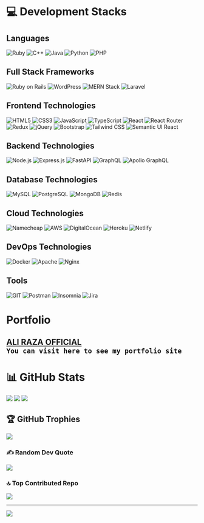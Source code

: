 
# 💻 Development Stacks

## Languages

![Ruby](https://img.shields.io/badge/Ruby-%23CC342D.svg?style=for-the-badge&logo=ruby&logoColor=white) 
![C++](https://img.shields.io/badge/C++-%2300599C.svg?style=for-the-badge&logo=c%2B%2B&logoColor=white) 
![Java](https://img.shields.io/badge/Java-%23ED8B00.svg?style=for-the-badge&logo=java&logoColor=white) 
![Python](https://img.shields.io/badge/Python-3670A0?style=for-the-badge&logo=python&logoColor=ffdd54) 
![PHP](https://img.shields.io/badge/PHP-%23777BB4.svg?style=for-the-badge&logo=php&logoColor=white) 

## Full Stack Frameworks

![Ruby on Rails](https://img.shields.io/badge/Ruby_on_Rails-%23CC0000.svg?style=for-the-badge&logo=ruby-on-rails&logoColor=white) 
![WordPress](https://img.shields.io/badge/WordPress-%2321759B.svg?style=for-the-badge&logo=wordpress&logoColor=white) 
![MERN Stack](https://img.shields.io/badge/MERN_Stack-61DAFB?style=for-the-badge&logo=react&logoColor=white) 
![Laravel](https://img.shields.io/badge/Laravel-%23FF2D20.svg?style=for-the-badge&logo=laravel&logoColor=white) 


## Frontend Technologies

![HTML5](https://img.shields.io/badge/HTML5-%23E34F26.svg?style=for-the-badge&logo=html5&logoColor=white) 
![CSS3](https://img.shields.io/badge/CSS3-%231572B6.svg?style=for-the-badge&logo=css3&logoColor=white) 
![JavaScript](https://img.shields.io/badge/JavaScript-%23323330.svg?style=for-the-badge&logo=javascript&logoColor=%23F7DF1E) 
![TypeScript](https://img.shields.io/badge/TypeScript-%23007ACC.svg?style=for-the-badge&logo=typescript&logoColor=white) 
![React](https://img.shields.io/badge/React-%2320232a.svg?style=for-the-badge&logo=react&logoColor=61DAFB) 
![React Router](https://img.shields.io/badge/React_Router-CA4245?style=for-the-badge&logo=react-router&logoColor=white) 
![Redux](https://img.shields.io/badge/Redux-%23593d88.svg?style=for-the-badge&logo=redux&logoColor=white) 
![jQuery](https://img.shields.io/badge/jQuery-%230769AD.svg?style=for-the-badge&logo=jquery&logoColor=white) 
![Bootstrap](https://img.shields.io/badge/Bootstrap-%23563D7C.svg?style=for-the-badge&logo=bootstrap&logoColor=white) 
![Tailwind CSS](https://img.shields.io/badge/Tailwind_CSS-%2338B2AC.svg?style=for-the-badge&logo=tailwind-css&logoColor=white) 
![Semantic UI React](https://img.shields.io/badge/Semantic_UI_React-%2335BDB2.svg?style=for-the-badge&logo=SemanticUIReact&logoColor=white) 

## Backend Technologies

![Node.js](https://img.shields.io/badge/Node.js-6DA55F?style=for-the-badge&logo=node.js&logoColor=white) 
![Express.js](https://img.shields.io/badge/Express.js-%23404d59.svg?style=for-the-badge) 
![FastAPI](https://img.shields.io/badge/FastAPI-005571?style=for-the-badge&logo=fastapi) 
![GraphQL](https://img.shields.io/badge/GraphQL-E10098?style=for-the-badge&logo=graphql&logoColor=white) 
![Apollo GraphQL](https://img.shields.io/badge/Apollo_GraphQL-311C87?style=for-the-badge&logo=apollo-graphql&logoColor=white) 

## Database Technologies

![MySQL](https://img.shields.io/badge/MySQL-%2300f.svg?style=for-the-badge&logo=mysql&logoColor=white) 
![PostgreSQL](https://img.shields.io/badge/PostgreSQL-%23316192.svg?style=for-the-badge&logo=postgresql&logoColor=white) 
![MongoDB](https://img.shields.io/badge/MongoDB-%234ea94b.svg?style=for-the-badge&logo=mongodb&logoColor=white) 
![Redis](https://img.shields.io/badge/Redis-%23DD0031.svg?style=for-the-badge&logo=redis&logoColor=white) 

## Cloud Technologies

![Namecheap](https://img.shields.io/badge/Namecheap-DE3E2A?style=for-the-badge&logo=namecheap&logoColor=white)
![AWS](https://img.shields.io/badge/AWS-%23FF9900.svg?style=for-the-badge&logo=amazon-aws&logoColor=white) 
![DigitalOcean](https://img.shields.io/badge/DigitalOcean-%230167ff.svg?style=for-the-badge&logo=digitalOcean&logoColor=white) 
![Heroku](https://img.shields.io/badge/Heroku-%23430098.svg?style=for-the-badge&logo=heroku&logoColor=white) 
![Netlify](https://img.shields.io/badge/Netlify-%23000000.svg?style=for-the-badge&logo=netlify&logoColor=00C7B7) 

## DevOps Technologies

![Docker](https://img.shields.io/badge/Docker-%230db7ed.svg?style=for-the-badge&logo=docker&logoColor=white) 
![Apache](https://img.shields.io/badge/Apache-%23D42029.svg?style=for-the-badge&logo=apache&logoColor=white) 
![Nginx](https://img.shields.io/badge/Nginx-%23009639.svg?style=for-the-badge&logo=nginx&logoColor=white) 

## Tools

![GIT](https://img.shields.io/badge/GIT-fc6d26?style=for-the-badge&logo=git&logoColor=white) 
![Postman](https://img.shields.io/badge/Postman-FF6C37?style=for-the-badge&logo=postman&logoColor=white) 
![Insomnia](https://img.shields.io/badge/Insomnia-black?style=for-the-badge&logo=insomnia&logoColor=5849BE) 
![Jira](https://img.shields.io/badge/Jira-%230A0FFF.svg?style=for-the-badge&logo=jira&logoColor=white) 


# Portfolio
[ALI RAZA OFFICIAL](https://alirazaofficial.com) <br>
`You can visit here to see my portfolio site`
---

# 📊 GitHub Stats
![](https://github-readme-stats.vercel.app/api?username=aliraza-stack&theme=react&hide_border=false&include_all_commits=true&count_private=true)
![](https://github-readme-stats.vercel.app/api/top-langs/?username=aliraza-stack&theme=react&hide_border=false&include_all_commits=true&count_private=true&layout=compact)
![](https://github-readme-streak-stats.herokuapp.com/?user=aliraza-stack&theme=react&hide_border=false)<br/>


## 🏆 GitHub Trophies
![](https://github-profile-trophy.vercel.app/?username=aliraza-stack&theme=radical&no-frame=false&no-bg=false&margin-w=4)

### ✍️ Random Dev Quote
![](https://quotes-github-readme.vercel.app/api?type=horizontal&theme=radical)

### 🔝 Top Contributed Repo
![](https://github-contributor-stats.vercel.app/api?username=aliraza-stack&limit=5&theme=dark&combine_all_yearly_contributions=true)

---
[![](https://visitcount.itsvg.in/api?id=aliraza-stack&icon=2&color=1)](https://visitcount.itsvg.in)

<!-- Proudly created with GPRM ( https://gprm.itsvg.in ) -->
